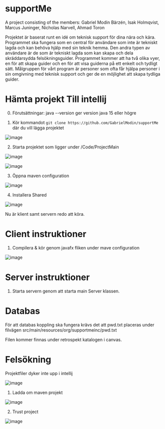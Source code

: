 # supportMe

A project consisting of the members:
Gabriel Modin Bärzén,
Isak Holmqvist,
Marcus Juninger,
Nicholas Narvell,
Ahmad Toron

Projektet är baserat runt en idé om teknisk support för dina nära och kära. Programmet ska fungera som en central för användare som inte är tekniskt lagda och kan behöva hjälp med sin teknik hemma. Den andra typen av användare är de som är tekniskt lagda som kan skapa och dela skräddarsydda felsökningsguider. Programmet kommer att ha två olika vyer, en för att skapa guider och en för att visa guiderna på ett enkelt och tydligt sätt. Målgruppen för vårt program är personer som ofta får hjälpa personer i sin omgivning med teknisk support och ger de en möjlighet att skapa tydliga guider. 

# Hämta projekt Till intellij
0. Förutsättningar:
java --version ger version java 15 eller högre

1. Kör kommandot ```git clone https://github.com/GabrielModin/supportMe``` där du vill lägga projektet

![image](https://user-images.githubusercontent.com/71310727/114859549-3232d680-9deb-11eb-8cae-f4b58ead3204.png)

2. Starta projektet som ligger under /Code/ProjectMain

![image](https://user-images.githubusercontent.com/71310727/114859647-55f61c80-9deb-11eb-9324-0a21f5733a23.png)

![image](https://user-images.githubusercontent.com/71310727/114859730-702ffa80-9deb-11eb-9ae3-4c7be272b08c.png)

3. Öppna maven configuration

![image](https://user-images.githubusercontent.com/71310727/114859845-8e95f600-9deb-11eb-9fb3-21ff5eba149e.png)

4. Installera Shared

![image](https://user-images.githubusercontent.com/71310727/114859990-be44fe00-9deb-11eb-932e-e210057c13b6.png)

Nu är klient samt servern redo att köra.

# Client instruktioner

1. Compilera & kör genom javafx fliken under mave configuration

![image](https://user-images.githubusercontent.com/71310727/114860221-02380300-9dec-11eb-8983-8500dcf1cd78.png)

# Server instruktioner

1. Starta servern genom att starta main Server klassen.

# Databas

För att databas koppling ska fungera krävs det att pwd.txt placeras under filvägen 
src/main/resources/org/supportmeinc/pwd.txt

Filen kommer finnas under retrospekt katalogen i canvas.

# Felsökning

Projektfiler dyker inte upp i intellij

![image](https://user-images.githubusercontent.com/71310727/114860718-a7eb7200-9dec-11eb-9721-38f6291c55c0.png)

1. Ladda om maven projekt

![image](https://user-images.githubusercontent.com/71310727/114860809-c05b8c80-9dec-11eb-9210-8c99603c8c54.png)

2. Trust project

![image](https://user-images.githubusercontent.com/71310727/114860857-cc474e80-9dec-11eb-86c0-c09d16a35e8b.png)

